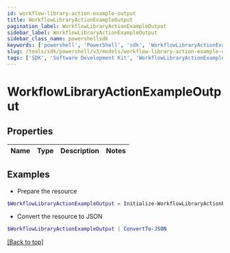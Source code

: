 ```yaml
---
id: workflow-library-action-example-output
title: WorkflowLibraryActionExampleOutput
pagination_label: WorkflowLibraryActionExampleOutput
sidebar_label: WorkflowLibraryActionExampleOutput
sidebar_class_name: powershellsdk
keywords: ['powershell', 'PowerShell', 'sdk', 'WorkflowLibraryActionExampleOutput', 'WorkflowLibraryActionExampleOutput'] 
slug: /tools/sdk/powershell/v3/models/workflow-library-action-example-output
tags: ['SDK', 'Software Development Kit', 'WorkflowLibraryActionExampleOutput', 'WorkflowLibraryActionExampleOutput']
---
```



# WorkflowLibraryActionExampleOutput

## Properties

Name | Type | Description | Notes
------------ | ------------- | ------------- | -------------

## Examples

- Prepare the resource
```powershell
$WorkflowLibraryActionExampleOutput = Initialize-WorkflowLibraryActionExampleOutput 
```

- Convert the resource to JSON
```powershell
$WorkflowLibraryActionExampleOutput | ConvertTo-JSON
```


[[Back to top]](#) 

